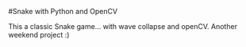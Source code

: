 #Snake with Python and OpenCV

This a classic Snake game... with wave collapse and openCV.
Another weekend project :)
